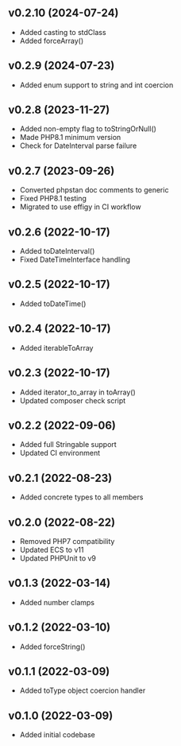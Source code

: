 ## v0.2.10 (2024-07-24)
* Added casting to stdClass
* Added forceArray()

## v0.2.9 (2024-07-23)
* Added enum support to string and int coercion

## v0.2.8 (2023-11-27)
* Added non-empty flag to toStringOrNull()
* Made PHP8.1 minimum version
* Check for DateInterval parse failure

## v0.2.7 (2023-09-26)
* Converted phpstan doc comments to generic
* Fixed PHP8.1 testing
* Migrated to use effigy in CI workflow

## v0.2.6 (2022-10-17)
* Added toDateInterval()
* Fixed DateTimeInterface handling

## v0.2.5 (2022-10-17)
* Added toDateTime()

## v0.2.4 (2022-10-17)
* Added iterableToArray

## v0.2.3 (2022-10-17)
* Added iterator_to_array in toArray()
* Updated composer check script

## v0.2.2 (2022-09-06)
* Added full Stringable support
* Updated CI environment

## v0.2.1 (2022-08-23)
* Added concrete types to all members

## v0.2.0 (2022-08-22)
* Removed PHP7 compatibility
* Updated ECS to v11
* Updated PHPUnit to v9

## v0.1.3 (2022-03-14)
* Added number clamps

## v0.1.2 (2022-03-10)
* Added forceString()

## v0.1.1 (2022-03-09)
* Added toType object coercion handler

## v0.1.0 (2022-03-09)
* Added initial codebase
